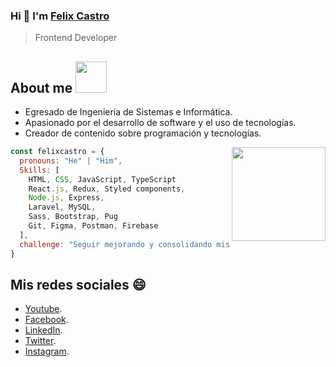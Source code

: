 ### Hi 👋 I'm [Felix Castro](https://felixgonzalo.github.io/portafolio/)
> Frontend Developer
<h2>About me <img src="https://media.giphy.com/media/12oufCB0MyZ1Go/giphy.gif" width="50"></h2>

- Egresado de Ingeniería de Sistemas e Informática.
- Apasionado por el desarrollo de software y el uso de tecnologías.
- Creador de contenido sobre programación y tecnologías.

<img align='right' src="https://yt3.ggpht.com/ytc/AKedOLQavizxRD95xPOBFD6WVVnum6eLyo83zVGtuOANdg=s176-c-k-c0x00ffffff-no-rj" width="150">

```javascript
const felixcastro = {
  pronouns: "He" | "Him",
  Skills: [
    HTML, CSS, JavaScript, TypeScript
    React.js, Redux, Styled components,
    Node.js, Express,
    Laravel, MySQL,
    Sass, Bootstrap, Pug
    Git, Figma, Postman, Firebase
  ],
  challenge: "Seguir mejorando y consolidando mis habilidades !!"
}
```

## Mis redes sociales 😄
* [Youtube](https://www.youtube.com/c/FelixCastro003).
* [Facebook](https://www.facebook.com/felixcastro003).
* [LinkedIn](https://www.linkedin.com/in/felix-castro-cubas-633037192/).
* [Twitter](https://twitter.com/felixcastro003).
* [Instagram](https://www.instagram.com/felixcastro003/).
